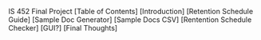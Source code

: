 IS 452 Final Project 
[Table of Contents] 
[Introduction] 
[Retention Schedule Guide] 
[Sample Doc Generator] 
[Sample Docs CSV] 
[Rentention Schedule Checker] 
[GUI?] 
[Final Thoughts]
